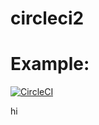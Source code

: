 # circleci2

# Example:
[![CircleCI](https://circleci.com/gh/justas-eu/circleci2.svg?style=svg)](https://circleci.com/gh/justas-eu/circleci2)

hi
